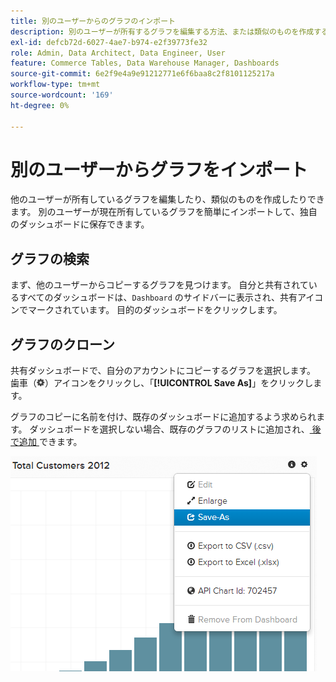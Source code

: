```yaml
---
title: 別のユーザーからのグラフのインポート
description: 別のユーザーが所有するグラフを編集する方法、または類似のものを作成する方法を説明します。
exl-id: defcb72d-6027-4ae7-b974-e2f39773fe32
role: Admin, Data Architect, Data Engineer, User
feature: Commerce Tables, Data Warehouse Manager, Dashboards
source-git-commit: 6e2f9e4a9e91212771e6f6baa8c2f8101125217a
workflow-type: tm+mt
source-wordcount: '169'
ht-degree: 0%

---
```


# 別のユーザーからグラフをインポート

他のユーザーが所有しているグラフを編集したり、類似のものを作成したりできます。 別のユーザーが現在所有しているグラフを簡単にインポートして、独自のダッシュボードに保存できます。

## グラフの検索

まず、他のユーザーからコピーするグラフを見つけます。 自分と共有されているすべてのダッシュボードは、`Dashboard` のサイドバーに表示され、共有アイコンでマークされています。 目的のダッシュボードをクリックします。

## グラフのクローン

共有ダッシュボードで、自分のアカウントにコピーするグラフを選択します。 歯車（![](../../assets/gear-icon.png)）アイコンをクリックし、「**[!UICONTROL Save As]**」をクリックします。

グラフのコピーに名前を付け、既存のダッシュボードに追加するよう求められます。 ダッシュボードを選択しない場合、既存のグラフのリストに追加され、[ 後で追加 ](../../data-user/dashboards/add-charts-dashboard.md) できます。

![ 合計顧客数 ](../../assets/total-customers.png)
